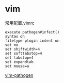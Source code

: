 # vim

常用配置.vimrc
```
execute pathogen#infect()
syntax on
filetype plugin indent on
set nu
set shiftwidth=4
set softtabstop=4
set tabstop=4
set expandtab
set mouse=a
```

[vim-pathogen](https://github.com/tpope/vim-pathogen)
